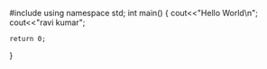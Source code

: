 
#include <iostream>
using namespace std;
int main()
{
cout<<"Hello World\n";
cout<<"ravi kumar";
    

    return 0;
}
